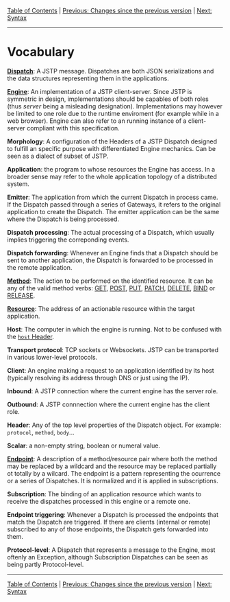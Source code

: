 [Table of Contents](index.md) | [Previous: Changes since the previous version](changes.md) | [Next: Syntax](syntax/index.md)

---

Vocabulary
==========

[**Dispatch**](syntax/index.md): A JSTP message. Dispatches are both JSON serializations and the data structures representing them in the applications.

[**Engine**](engine.md): An implementation of a JSTP client-server. Since JSTP is symmetric in design, implementations should be capables of both roles (thus _server_ being a misleading designation). Implementations may however be limited to one role due to the runtime enviroment (for example while in a web browser). Engine can also refer to an running instance of a client-server compliant with this specification.

**Morphology**: A configuration of the Headers of a JSTP Dispatch designed to fulfill an specific purpose with differentiated Engine mechanics. Can be seen as a dialect of subset of JSTP.

**Application**: the program to whose resources the Engine has access. In a broader sense may refer to the whole application topology of a distributed system.

**Emitter**: The application from which the current Dispatch in process came. If the Dispatch passed through a series of Gateways, it refers to the original application to create the Dispatch. The emitter application can be the same where the Dispatch is being processed.

**Dispatch processing**: The actual processing of a Dispatch, which usually implies triggering the correponding events.

**Dispatch forwarding**: Whenever an Engine finds that a Dispatch should be sent to another application, the Dispatch is forwarded to be processed in the remote application.

[**Method**](syntax/method.md): The action to be performed on the identified resource. It can be any of the valid method verbs: [GET](syntax/method.md#get), [POST](syntax/method.md#post), [PUT](syntax/method.md#put), [PATCH](syntax/method.md#patch), [DELETE](syntax/method.md#delete), [BIND](syntax/method.md#bind) or [RELEASE](syntax/method.md#release).

[**Resource**](syntax/resource.md): The address of an actionable resource within the target application.

**Host**: The computer in which the engine is running. Not to be confused with the [`host` Header](syntax/host.md).

**Transport protocol**: TCP sockets or Websockets. JSTP can be transported in various lower-level protocols.

**Client**: An engine making a request to an application identified by its host (typically resolving its address through DNS or just using the IP).

**Inbound**: A JSTP connection where the current engine has the server role.

**Outbound**: A JSTP connnection where the current engine has the client role.

**Header**: Any of the top level properties of the Dispatch object. For example: `protocol`, `method`, `body`...

**Scalar**: a non-empty string, boolean or numeral value.

[**Endpoint**](syntax/endpoint.md): A description of a method/resource pair where both the method may be replaced by a wildcard and the resource may be replaced partially ot totally by a wilcard. The endpoint is a pattern representing the ocurrence or a series of Dispatches. It is normalized and it is applied in subscriptions.

**Subscription**: The binding of an application resource which wants to receive the dispatches processed in this engine or a remote one. 

**Endpoint triggering**: Whenever a Dispatch is processed the endpoints that match the Dispatch are triggered. If there are clients (internal or remote) subscribed to any of those endpoints, the Dispatch gets forwarded into them.

**Protocol-level**: A Dispatch that represents a message to the Engine, most oftenly an Exception, although Subscription Dispatches can be seen as being partly Protocol-level.

---

[Table of Contents](index.md) | [Previous: Changes since the previous version](changes.md) | [Next: Syntax](syntax/index.md)
